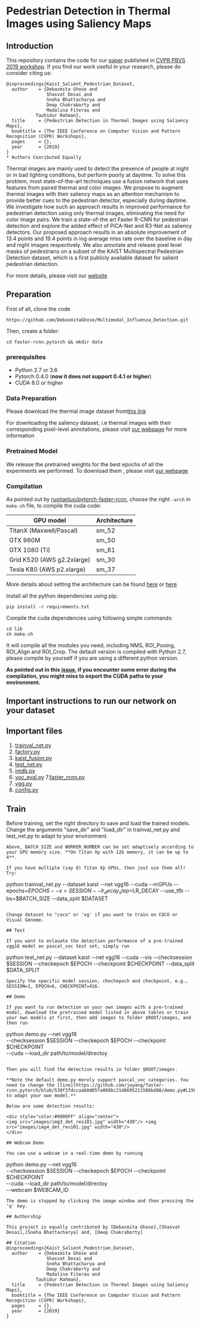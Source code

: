 # Pedestrian Detection in Thermal Images using Saliency Maps

## Introduction
This repository contains the code for our [paper](https://arxiv.org/abs/1904.06859) published in [CVPR PBVS 2019 workshop](http://vcipl-okstate.org/pbvs/19/).
If you find our work useful in your research, please do consider citing us:

```
@inproceedings{Kaist_Salient_Pedestrian_Dataset,
  author    = {Debasmita Ghose and
               Shasvat Desai and
               Sneha Bhattacharya and
               Deep Chakraborty and
               Madalina Fiterau and
	       Tauhidur Rahman},
  title     = {Pedestrian Detection in Thermal Images using Saliency Maps},
  booktitle = {The IEEE Conference on Computer Vision and Pattern Recognition (CVPR) Workshops},
  pages     = {},
  year      = {2019}
}
* Authors Conributed Equally
```
Thermal images are mainly used to detect the presence of people at night or in bad lighting conditions, but perform poorly at daytime. To solve this problem, most state-of-the-art techniques use a fusion network that uses features from paired thermal and color images. We propose to augment thermal images with their saliency maps as an attention mechanism to provide better cues to the pedestrian detector, especially during daytime. We investigate how such an approach results in improved performance for pedestrian detection using only thermal images, eliminating the need for color image pairs. We train a state-of-the art Faster R-CNN for pedestrian detection and explore the added effect of PiCA-Net and R3-Net as saliency detectors. Our proposed approach results in an absolute improvement of 13.4 points and 19.4 points in log average miss rate over the baseline in day and night images respectively. We also annotate and release pixel level masks of pedestrians on a subset of the KAIST Multispectral Pedestrian Detection dataset, which is a first publicly available dataset for salient pedestrian detection.

For more details, please visit our [website](https://information-fusion-lab-umass.github.io/Salient-Pedestrian-Detection/)



## Preparation


First of all, clone the code
```
https://github.com/DebasmitaGhose/Multimodal_Influenza_Detection.git
```

Then, create a folder:
```
cd faster-rcnn.pytorch && mkdir data
```

### prerequisites

* Python 2.7 or 3.6
* Pytorch 0.4.0 (**now it does not support 0.4.1 or higher**)
* CUDA 8.0 or higher

### Data Preparation

Please download the thermal image dataset from[this link](https://sites.google.com/site/pedestrianbenchmark/)

For downloading the saliency dataset, i.e thermal images with their corresponding pixel-level annotations, please visit [our webpage](https://information-fusion-lab-umass.github.io/Salient-Pedestrian-Detection/) for more information

### Pretrained Model

We release the pretrained weights for the best epochs of all the experiments we performed. To download them , please visit [our webpage](https://information-fusion-lab-umass.github.io/Salient-Pedestrian-Detection/)

### Compilation

As pointed out by [ruotianluo/pytorch-faster-rcnn](https://github.com/ruotianluo/pytorch-faster-rcnn), choose the right `-arch` in `make.sh` file, to compile the cuda code:

  | GPU model  | Architecture |
  | ------------- | ------------- |
  | TitanX (Maxwell/Pascal) | sm_52 |
  | GTX 960M | sm_50 |
  | GTX 1080 (Ti) | sm_61 |
  | Grid K520 (AWS g2.2xlarge) | sm_30 |
  | Tesla K80 (AWS p2.xlarge) | sm_37 |

More details about setting the architecture can be found [here](https://developer.nvidia.com/cuda-gpus) or [here](http://arnon.dk/matching-sm-architectures-arch-and-gencode-for-various-nvidia-cards/)

Install all the python dependencies using pip:
```
pip install -r requirements.txt
```

Compile the cuda dependencies using following simple commands:

```
cd lib
sh make.sh
```

It will compile all the modules you need, including NMS, ROI_Pooing, ROI_Align and ROI_Crop. The default version is compiled with Python 2.7, please compile by yourself if you are using a different python version.

**As pointed out in this [issue](https://github.com/jwyang/faster-rcnn.pytorch/issues/16), if you encounter some error during the compilation, you might miss to export the CUDA paths to your environment.**

## Important instructions to run our network on your dataset

## Important files
1. [trainval_net.py](https://github.com/DebasmitaGhose/Multimodal_Influenza_Detection/blob/fppi_LAMR/faster-rcnn.pytorch/trainval_net.py)
2. [factory.py](https://github.com/DebasmitaGhose/Multimodal_Influenza_Detection/blob/fppi_LAMR/faster-rcnn.pytorch/lib/datasets/factory.py)
3. [kaist_fusion.py](https://github.com/DebasmitaGhose/Multimodal_Influenza_Detection/blob/fppi_LAMR/faster-rcnn.pytorch/lib/datasets/kaist_fusion.py)
4. [test_net.py](https://github.com/DebasmitaGhose/Multimodal_Influenza_Detection/blob/fppi_LAMR/faster-rcnn.pytorch/test_net.py)
5. [imdb.py](https://github.com/DebasmitaGhose/Multimodal_Influenza_Detection/blob/fppi_LAMR/faster-rcnn.pytorch/lib/datasets/imdb.py)
6. [voc_eval.py](https://github.com/DebasmitaGhose/Multimodal_Influenza_Detection/blob/fppi_LAMR/faster-rcnn.pytorch/lib/datasets/voc_eval.py)
7.[faster_rcnn.py](https://github.com/DebasmitaGhose/Multimodal_Influenza_Detection/blob/fppi_LAMR/faster-rcnn.pytorch/lib/model/faster_rcnn/faster_rcnn.py)
8. [vgg.py](https://github.com/DebasmitaGhose/Multimodal_Influenza_Detection/blob/fppi_LAMR/faster-rcnn.pytorch/lib/model/faster_rcnn/vgg16.py)
9. [config.py](https://github.com/DebasmitaGhose/Multimodal_Influenza_Detection/blob/fppi_LAMR/faster-rcnn.pytorch/lib/model/utils/config.py)

## Train

Before training, set the right directory to save and load the trained models. Change the arguments "save_dir" and "load_dir" in trainval_net.py and test_net.py to adapt to your environment.

```
Above, BATCH_SIZE and WORKER_NUMBER can be set adaptively according to your GPU memory size. **On Titan Xp with 12G memory, it can be up to 4**.

If you have multiple (say 8) Titan Xp GPUs, then just use them all! Try:
```
python trainval_net.py --dataset kaist --net vgg16 --cuda --mGPUs --epochs=$EPOCHS
--s=SESSION --lr_decay_step=$LR_DECAY --use_tfb --bs=$BATCH_SIZE  --data_split $DATASET
```

Change dataset to "coco" or 'vg' if you want to train on COCO or Visual Genome.

## Test

If you want to evlauate the detection performance of a pre-trained vgg16 model on pascal_voc test set, simply run
```
python test_net.py --dataset kaist --net vgg16 --cuda  --vis 
--checksession $SESSION --checkepoch $EPOCH  --checkpoint $CHECKPOINT  --data_split $DATA_SPLIT

```
Specify the specific model session, chechepoch and checkpoint, e.g., SESSION=1, EPOCH=6, CHECKPOINT=416.

## Demo

If you want to run detection on your own images with a pre-trained model, download the pretrained model listed in above tables or train your own models at first, then add images to folder $ROOT/images, and then run
```
python demo.py --net vgg16 \
               --checksession $SESSION --checkepoch $EPOCH --checkpoint $CHECKPOINT \
               --cuda --load_dir path/to/model/directoy
```

Then you will find the detection results in folder $ROOT/images.

**Note the default demo.py merely support pascal_voc categories. You need to change the [line](https://github.com/jwyang/faster-rcnn.pytorch/blob/530f3fdccaa60d05fa068bc2148695211586bd88/demo.py#L156) to adapt your own model.**

Below are some detection results:

<div style="color:#0000FF" align="center">
<img src="images/img3_det_res101.jpg" width="430"/> <img src="images/img4_det_res101.jpg" width="430"/>
</div>

## Webcam Demo

You can use a webcam in a real-time demo by running
```
python demo.py --net vgg16 \
               --checksession $SESSION --checkepoch $EPOCH --checkpoint $CHECKPOINT \
               --cuda --load_dir path/to/model/directoy \
               --webcam $WEBCAM_ID
```
The demo is stopped by clicking the image window and then pressing the 'q' key.

## Authorship

This project is equally contributed by [Debasmita Ghose],[Shasvat Desai],[Sneha Bhattacharya] and, [Deep Chakraborty]

## Citation
@inproceedings{Kaist_Salient_Pedestrian_Dataset,
  author    = {Debasmita Ghose and
               Shasvat Desai and
               Sneha Bhattacharya and
               Deep Chakraborty and
               Madalina Fiterau and
	       Tauhidur Rahman},
  title     = {Pedestrian Detection in Thermal Images using Saliency Maps},
  booktitle = {The IEEE Conference on Computer Vision and Pattern Recognition (CVPR) Workshops},
  pages     = {},
  year      = {2019}
}
